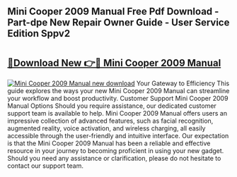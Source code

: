 ## Mini Cooper 2009 Manual Free Pdf Download - Part-dpe New Repair Owner Guide - User Service Edition Sppv2

# <h2><a href="http://cf19192.oget.top/?id=Mini+Cooper+2009+Manual">🔗Download New 👉🔴 Mini Cooper 2009 Manual</a></h2>

[![Mini Cooper 2009 Manual new download](https://i.imgur.com/5g1atiW.png)](http://cf19192.oget.top/?id=Mini+Cooper+2009+Manual)
Your Gateway to Efficiency This guide explores the ways your new Mini Cooper 2009 Manual can streamline your workflow and boost productivity. Customer Support Mini Cooper 2009 Manual Options Should you require assistance, our dedicated customer support team is available to help. Mini Cooper 2009 Manual offers users an impressive collection of advanced features, such as facial recognition, augmented reality, voice activation, and wireless charging, all easily accessible through the user-friendly and intuitive interface. Our expectation is that the Mini Cooper 2009 Manual has been a reliable and effective resource in your journey to becoming proficient in using your new gadget. Should you need any assistance or clarification, please do not hesitate to contact our support team.
